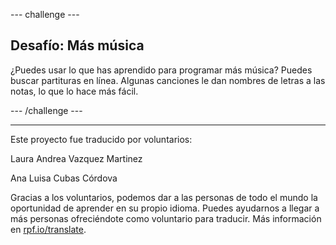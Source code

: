 --- challenge ---

## Desafío: Más música

¿Puedes usar lo que has aprendido para programar más música? Puedes buscar partituras en línea. Algunas canciones le dan nombres de letras a las notas, lo que lo hace más fácil.

--- /challenge ---


***
Este proyecto fue traducido por voluntarios:

Laura Andrea Vazquez Martinez

Ana Luisa Cubas Córdova

Gracias a los voluntarios, podemos dar a las personas de todo el mundo la oportunidad de aprender en su propio idioma. Puedes ayudarnos a llegar a más personas ofreciéndote como voluntario para traducir. Más información en [rpf.io/translate](https://rpf.io/translate).